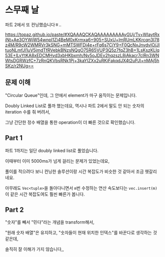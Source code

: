 # 스무째 날

파트 2에서 또 컨닝했습니다ㅎ..

https://topaz.github.io/paste/#XQAAAQCKAQAAAAAAAAAyGUj/Tv+WIaytRxiNt+Ae3OYWjW54wnpI1Zi4BeM0xKrmxa6+905+SUxU+lmRUmLKKrcqn3I78z4M/R9cW2WMRVr3kSNG+mMTSWFDi4e+rFq6s7CiY9+F0QcNxJnvdvIO/JItuoNLmfJl1uV5jmdTfRVebkBNzsNQgO75R65VUP3Q5z7fqZ3hB+1LsKszKLIq53E+ILyYtKA8xEDCMHvd3xbHKbxmh/Nv5oJDEv2hqzszL8iAkacr7clRn3WNWtsDGRWzfC+7zRnQKVbsRNk1Pj+3kaYIZXx2uRKiFakqdJX4t2uPJl+nMAj5hSKz/r2NUg==

## 문제 이해

"Circular Queue"인데, 그 안에서 element가 마구 움직이는 문제입니다.

Doubly Linked List로 풀까 했는데요, 역시나 파트 2에서 말도 안 되는 숫자의 iteration 수를 줘 버려서,

그냥 간단한 정수 배열을 통한 operation이 더 빠른 것으로 확인했습니다.

## Part 1

파트 1까지는 일단 doubly linked list로 풀었습니다.

이때부터 이미 5000ms가 넘게 걸리는 문제가 있었는데요,

풀이를 적으려다 보니 컨닝한 솔루션이랑 시간 복잡도가 비슷한 것 같아서 조금 헷갈리네요.

아무래도 `Vec<tuple>`을 돌아다니면서 `m`번 수정하는 연산 속도보다는 `vec.insert(m)`이 같은 시간 복잡도여도 훨씬 빠른가 봅니다.

## Part 2

"숫자"를 빼서 "민다"라는 개념을 transform해서,

"원래 숫자 배열"은 유지하고, "숫자들이 현재 위치한 인덱스"를 바꾼다로 생각하는 것 같은데,

솔직히 잘 이해가 가지 않습니다,,
